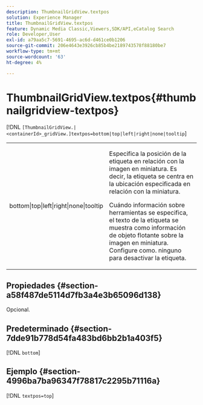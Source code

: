 ```yaml
---
description: ThumbnailGridView.textpos
solution: Experience Manager
title: ThumbnailGridView.textpos
feature: Dynamic Media Classic,Viewers,SDK/API,eCatalog Search
role: Developer,User
exl-id: a79aa5c7-5691-4695-ac6d-d461ce0b1206
source-git-commit: 206e4643e3926cb85b4be2189743578f88180be7
workflow-type: tm+mt
source-wordcount: '63'
ht-degree: 4%

---
```


# ThumbnailGridView.textpos{#thumbnailgridview-textpos}

[!DNL `[ThumbnailGridView.|<containerId>_gridView.]textpos=bottom|top|left|right|none|tooltip`]

<table id="table_1BEBE260769B4A0C9E9F5016D2FA68A0"> 
 <tbody> 
  <tr> 
   <td> <p> <span class="codeph"> bottom|top|left|right|none|tooltip</span> </p> </td> 
   <td> <p> Especifica la posición de la etiqueta en relación con la imagen en miniatura. Es decir, la etiqueta se centra en la ubicación especificada en relación con la miniatura. </p> <p>Cuándo <span class="codeph"> información sobre herramientas</span> se especifica, el texto de la etiqueta se muestra como información de objeto flotante sobre la imagen en miniatura. Configure como. <span class="codeph"> ninguno</span> para desactivar la etiqueta. </p> </td> 
  </tr> 
 </tbody> 
</table>

## Propiedades {#section-a58f487de5114d7fb3a4e3b65096d138}

Opcional.

## Predeterminado {#section-7dde91b778d54fa483bd6bb2b1a403f5}

[!DNL `bottom`]

## Ejemplo {#section-4996ba7ba96347f78817c2295b71116a}

[!DNL `textpos=top`]
